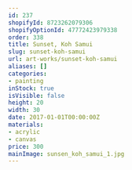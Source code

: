 ```yaml
---
id: 237
shopifyId: 8723262079306
shopifyOptionId: 47772423979338
order: 338
title: Sunset, Koh Samui
slug: sunset-koh-samui
url: art-works/sunset-koh-samui
aliases: []
categories:
- painting
inStock: true
isVisible: false
height: 20
width: 30
date: 2017-01-01T00:00:00Z
materials:
- acrylic
- canvas
price: 300
mainImage: sunsen_koh_samui_1.jpg
---
```

